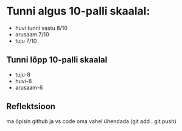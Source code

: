 # Tunni algus 10-palli skaalal:
* huvi tunni vastu 8/10
* arusaam 7/10
* tuju 7/10
## Tunni lõpp 10-palli skaalal
* tuju-8
* huvi-8
* arusaam-6

## Reflektsioon
ma õpisin github ja vs code oma vahel ühendada (git add . git push)
